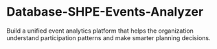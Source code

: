 # Database-SHPE-Events-Analyzer
Build a unified event analytics platform that helps the organization understand participation patterns and make smarter planning decisions.
